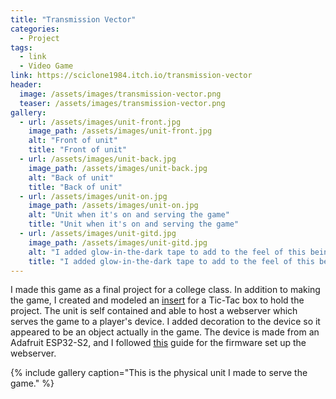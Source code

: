 ```yaml
---
title: "Transmission Vector"
categories:
  - Project
tags:
  - link
  - Video Game
link: https://sciclone1984.itch.io/transmission-vector
header:
  image: /assets/images/transmission-vector.png
  teaser: /assets/images/transmission-vector.png
gallery: 
  - url: /assets/images/unit-front.jpg
    image_path: /assets/images/unit-front.jpg
    alt: "Front of unit"
    title: "Front of unit"
  - url: /assets/images/unit-back.jpg
    image_path: /assets/images/unit-back.jpg
    alt: "Back of unit"
    title: "Back of unit"
  - url: /assets/images/unit-on.jpg
    image_path: /assets/images/unit-on.jpg
    alt: "Unit when it's on and serving the game"
    title: "Unit when it's on and serving the game"
  - url: /assets/images/unit-gitd.jpg
    image_path: /assets/images/unit-gitd.jpg
    alt: "I added glow-in-the-dark tape to add to the feel of this being an emergency device"
    title: "I added glow-in-the-dark tape to add to the feel of this being an emergency device"
---
```


I made this game as a final project for a college class. In addition to making the game, I created and modeled an [insert](https://social.thangs.com/m/215863) for a Tic-Tac box to hold the project. The unit is self contained and able to host a webserver which serves the game to a player's device. I added decoration to the device so it appeared to be an object actually in the game. The device is made from an Adafruit ESP32-S2, and I followed [this](https://learn.adafruit.com/wordle-personal-esp32-s2-web-server/overview) guide for the firmware set up the webserver.

{% include gallery caption="This is the physical unit I made to serve the game." %}